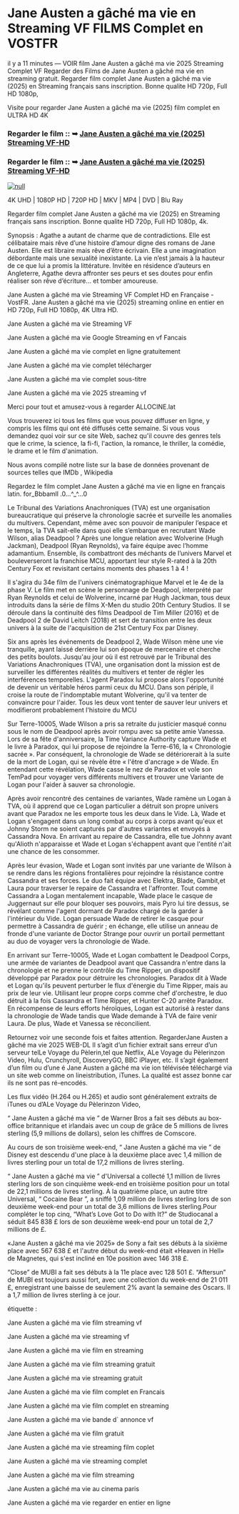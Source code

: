 # Jane Austen a gâché ma vie en Streaming VF FILMS Complet en VOSTFR

il y a 11 minutes — VOIR film Jane Austen a gâché ma vie 2025 Streaming Complet VF Regarder des Films de Jane Austen a gâché ma vie en streaming gratuit. Regarder film complet Jane Austen a gâché ma vie (2025) en Streaming français sans inscription. Bonne qualite HD 720p, Full HD 1080p,

Visite pour regarder Jane Austen a gâché ma vie (2025) film complet en ULTRA HD 4K

### Regarder le film :: ➥ [Jane Austen a gâché ma vie (2025) Streaming VF-HD](https://t.co/OQQPYo7CqX)

### Regarder le film :: ➥ [Jane Austen a gâché ma vie (2025) Streaming VF-HD](https://t.co/OQQPYo7CqX)

[![null](https://static.wixstatic.com/media/855a25_043b5abeb4ae4d35ac003198e7fe56ed~mv2.gif)](https://t.co/OQQPYo7CqX)

4K UHD | 1080P HD | 720P HD | MKV | MP4 | DVD | Blu Ray

Regarder film complet Jane Austen a gâché ma vie (2025) en Streaming français sans inscription. Bonne qualite HD 720p, Full HD 1080p, 4k.

Synopsis : Agathe a autant de charme que de contradictions. Elle est célibataire mais rêve d’une histoire d’amour digne des romans de Jane Austen. Elle est libraire mais rêve d’être écrivain. Elle a une imagination débordante mais une sexualité inexistante. La vie n’est jamais à la hauteur de ce que lui a promis la littérature. Invitée en résidence d’auteurs en Angleterre, Agathe devra affronter ses peurs et ses doutes pour enfin réaliser son rêve d’écriture… et tomber amoureuse.

Jane Austen a gâché ma vie Streaming VF Complet HD en Française - VostFR. Jane Austen a gâché ma vie (2025) streaming online en entier en HD 720p, Full HD 1080p, 4K Ultra HD.

Jane Austen a gâché ma vie Streaming VF

Jane Austen a gâché ma vie Google Streaming en vf Fancais

Jane Austen a gâché ma vie complet en ligne gratuitement

Jane Austen a gâché ma vie complet télécharger

Jane Austen a gâché ma vie complet sous-titre

Jane Austen a gâché ma vie 2025 streaming vf

Merci pour tout et amusez-vous à regarder ALLOCINE.lat

Vous trouverez ici tous les films que vous pouvez diffuser en ligne, y compris les films qui ont été diffusés cette semaine. Si vous vous demandez quoi voir sur ce site Web, sachez qu'il couvre des genres tels que le crime, la science, la fi-fi, l'action, la romance, le thriller, la comédie, le drame et le film d'animation.

Nous avons compilé notre liste sur la base de données provenant de sources telles que IMDb , Wikipedia

Regardez le film complet Jane Austen a gâché ma vie en ligne en français latin. for_Bbbamll .0...^_^...0

Le Tribunal des Variations Anachroniques (TVA) est une organisation bureaucratique qui préserve la chronologie sacrée et surveille les anomalies du multivers. Cependant, même avec son pouvoir de manipuler l’espace et le temps, la TVA sait-elle dans quoi elle s’embarque en recrutant Wade Wilson, alias Deadpool ? Après une longue relation avec Wolverine (Hugh Jackman), Deadpool (Ryan Reynolds), va faire équipe avec l’homme adamantium. Ensemble, ils combattront des méchants de l’univers Marvel et bouleverseront la franchise MCU, apportant leur style R-rated à la 20th Century Fox et revisitant certains moments des phases 1 à 4 !

Il s'agira du 34e film de l'univers cinématographique Marvel et le 4e de la phase V. Le film met en scène le personnage de Deadpool, interprété par Ryan Reynolds et celui de Wolverine, incarné par Hugh Jackman, tous deux introduits dans la série de films X-Men du studio 20th Century Studios. Il se déroule dans la continuité des films Deadpool de Tim Miller (2016) et de Deadpool 2 de David Leitch (2018) et sert de transition entre les deux univers à la suite de l'acquisition de 21st Century Fox par Disney.

Six ans après les événements de Deadpool 2, Wade Wilson mène une vie tranquille, ayant laissé derrière lui son époque de mercenaire et cherche des petits boulots. Jusqu'au jour où il est retrouvé par le Tribunal des Variations Anachroniques (TVA), une organisation dont la mission est de surveiller les différentes réalités du multivers et tenter de régler les interférences temporelles. L'agent Paradox lui propose alors l'opportunité de devenir un véritable héros parmi ceux du MCU. Dans son périple, il croise la route de l'indomptable mutant Wolverine, qu'il va tenter de convaincre pour l'aider. Tous les deux vont tenter de sauver leur univers et modifieront probablement l'histoire du MCU

Sur Terre-10005, Wade Wilson a pris sa retraite du justicier masqué connu sous le nom de Deadpool après avoir rompu avec sa petite amie Vanessa. Lors de sa fête d'anniversaire, la Time Variance Authority capture Wade et le livre à Paradox, qui lui propose de rejoindre la Terre-616, la « Chronologie sacrée ». Par conséquent, la chronologie de Wade se détériorerait à la suite de la mort de Logan, qui se révèle être « l'être d'ancrage » de Wade. En entendant cette révélation, Wade casse le nez de Paradox et vole son TemPad pour voyager vers différents multivers et trouver une Variante de Logan pour l'aider à sauver sa chronologie.

Après avoir rencontré des centaines de variantes, Wade ramène un Logan à TVA, où il apprend que ce Logan particulier a détruit son propre univers avant que Paradox ne les emporte tous les deux dans le Vide. Là, Wade et Logan s'engagent dans un long combat au corps à corps avant qu'eux et Johnny Storm ne soient capturés par d'autres variantes et envoyés à Cassandra Nova. En arrivant au repaire de Cassandra, elle tue Johnny avant qu'Alioth n'apparaisse et Wade et Logan s'échappent avant que l'entité n'ait une chance de les consommer.

Après leur évasion, Wade et Logan sont invités par une variante de Wilson à se rendre dans les régions frontalières pour rejoindre la résistance contre Cassandra et ses forces. Le duo fait équipe avec Elektra, Blade, Gambit,et Laura pour traverser le repaire de Cassandra et l'affronter. Tout comme Cassandra a Logan mentalement incapable, Wade place le casque de Juggernaut sur elle pour bloquer ses pouvoirs, mais Pyro lui tire dessus, se révélant comme l'agent dormant de Paradox chargé de la garder à l'intérieur du Vide. Logan persuade Wade de retirer le casque pour permettre à Cassandra de guérir ; en échange, elle utilise un anneau de fronde d'une variante de Doctor Strange pour ouvrir un portail permettant au duo de voyager vers la chronologie de Wade.

En arrivant sur Terre-10005, Wade et Logan combattent le Deadpool Corps, une armée de variantes de Deadpool avant que Cassandra n'entre dans la chronologie et ne prenne le contrôle du Time Ripper, un dispositif développé par Paradox pour détruire les chronologies. Paradox dit à Wade et Logan qu'ils peuvent perturber le flux d'énergie du Time Ripper, mais au prix de leur vie. Utilisant leur propre corps comme chef d'orchestre, le duo détruit à la fois Cassandra et Time Ripper, et Hunter C-20 arrête Paradox. En récompense de leurs efforts héroïques, Logan est autorisé à rester dans la chronologie de Wade tandis que Wade demande à TVA de faire venir Laura. De plus, Wade et Vanessa se réconcilient.

Retournez voir une seconde fois et faites attention. RegarderJane Austen a gâché ma vie 2025 WEB-DL Il s’agit d’un fichier extrait sans erreur d’un serveur telLe Voyage du Pèlerin,tel que Netflix, ALe Voyage du Pèlerinzon Video, Hulu, Crunchyroll, DiscoveryGO, BBC iPlayer, etc. Il s’agit également d’un film ou d’une é Jane Austen a gâché ma vie ion télévisée téléchargé via un site web comme on lineistribution, iTunes. La qualité est assez bonne car ils ne sont pas ré-encodés.

Les flux vidéo (H.264 ou H.265) et audio sont généralement extraits de iTunes ou d’ALe Voyage du Pèlerinzon Video,

“ Jane Austen a gâché ma vie ” de Warner Bros a fait ses débuts au box-office britannique et irlandais avec un coup de grâce de 5 millions de livres sterling (5,9 millions de dollars), selon les chiffres de Comscore.

Au cours de son troisième week-end, “ Jane Austen a gâché ma vie ” de Disney est descendu d'une place à la deuxième place avec 1,4 million de livres sterling pour un total de 17,2 millions de livres sterling.

“ Jane Austen a gâché ma vie ” d'Universal a collecté 1,1 million de livres sterling lors de son cinquième week-end en troisième position pour un total de 22,1 millions de livres sterling. À la quatrième place, un autre titre Universal, “ Cocaine Bear ”, a sniffé 1,09 million de livres sterling lors de son deuxième week-end pour un total de 3,6 millions de livres sterling.Pour compléter le top cinq, “What’s Love Got to Do with It?” de Studiocanal a séduit 845 838 £ lors de son deuxième week-end pour un total de 2,7 millions de £.

«Jane Austen a gâché ma vie 2025» de Sony a fait ses débuts à la sixième place avec 567 638 £ et l'autre début du week-end était «Heaven in Hell» de Magnetes, qui s'est incliné en 10e position avec 146 318 £.

“Close” de MUBI a fait ses débuts à la 11e place avec 128 501 £. “Aftersun” de MUBI est toujours aussi fort, avec une collection du week-end de 21 011 £, enregistrant une baisse de seulement 2% avant la semaine des Oscars. Il a 1,7 million de livres sterling à ce jour.

étiquette :

Jane Austen a gâché ma vie film streaming vf

Jane Austen a gâché ma vie streaming vf

Jane Austen a gâché ma vie film en streaming

Jane Austen a gâché ma vie film streaming gratuit

Jane Austen a gâché ma vie streaming gratuit

Jane Austen a gâché ma vie film complet en Francais

Jane Austen a gâché ma vie film complet en streaming

Jane Austen a gâché ma vie bande d` annonce vf

Jane Austen a gâché ma vie film gratuit

Jane Austen a gâché ma vie streaming film coplet

Jane Austen a gâché ma vie streaming complet

Jane Austen a gâché ma vie film streaming

Jane Austen a gâché ma vie au cinema paris

Jane Austen a gâché ma vie regarder en entier en ligne
